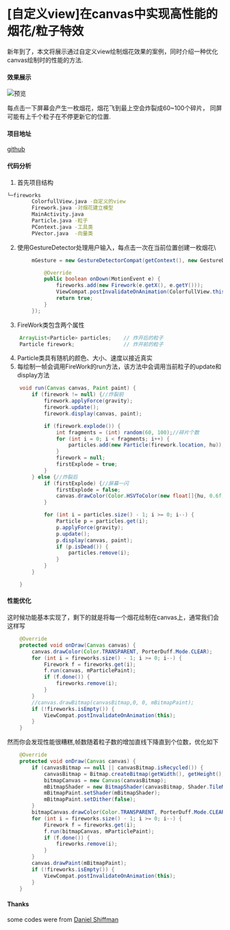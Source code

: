 \[自定义view\]在canvas中实现高性能的烟花/粒子特效
================================

新年到了，本文将展示通过自定义view绘制烟花效果的案例，同时介绍一种优化canvas绘制时的性能的方法.

#### 效果展示
![预览]()

每点击一下屏幕会产生一枚烟花，烟花飞到最上空会炸裂成60~100个碎片，
同屏可能有上千个粒子在不停更新它的位置.
#### 项目地址

[github](https://github.com/hotstu/FireWorks)

#### 代码分析
1. 首先项目结构

```bash
└─fireworks
        ColorfullView.java -自定义的view
        Firework.java -对烟花建立模型
        MainActivity.java
        Particle.java -粒子
        PContext.java -工具类
        PVector.java  -向量类
```
2. 使用GestureDetector处理用户输入，每点击一次在当前位置创建一枚烟花\

```java
        mGesture = new GestureDetectorCompat(getContext(), new GestureDetector.SimpleOnGestureListener() {

            @Override
            public boolean onDown(MotionEvent e) {
                fireworks.add(new Firework(e.getX(), e.getY()));
                ViewCompat.postInvalidateOnAnimation(ColorfullView.this);
                return true;
            }
        });
```
3. FireWork类包含两个属性

```java
    ArrayList<Particle> particles;    // 炸开后的粒子
    Particle firework;                // 炸开前的粒子
```
4. Particle类具有随机的颜色、大小、速度以接近真实
5. 每绘制一帧会调用FireWork的run方法，该方法中会调用当前粒子的update和display方法

```java
    void run(Canvas canvas, Paint paint) {
        if (firework != null) {//炸裂前
            firework.applyForce(gravity);
            firework.update();
            firework.display(canvas, paint);

            if (firework.explode()) {
                int fragments = (int) random(60, 100);//碎片个数
                for (int i = 0; i < fragments; i++) {
                    particles.add(new Particle(firework.location, hu));    // Add "num" amount of particles to the arraylist
                }
                firework = null;
                firstExplode = true;
            }
        } else {//炸裂后
            if (firstExplode) {//屏幕一闪
                firstExplode = false;
                canvas.drawColor(Color.HSVToColor(new float[]{hu, 0.6f, 0.6f}));
            }

            for (int i = particles.size() - 1; i >= 0; i--) {
                Particle p = particles.get(i);
                p.applyForce(gravity);
                p.update();
                p.display(canvas, paint);
                if (p.isDead()) {
                    particles.remove(i);
                }
            }
        }

    }
```

#### 性能优化
这时候功能基本实现了，剩下的就是将每一个烟花绘制在canvas上，通常我们会这样写

```java
    @Override
    protected void onDraw(Canvas canvas) {
        canvas.drawColor(Color.TRANSPARENT, PorterDuff.Mode.CLEAR);
        for (int i = fireworks.size() - 1; i >= 0; i--) {
            Firework f = fireworks.get(i);
            f.run(canvas, mParticlePaint);
            if (f.done()) {
                fireworks.remove(i);
            }
        }
        //canvas.drawBitmap(canvasBitmap,0, 0, mBitmapPaint);
        if (!fireworks.isEmpty()) {
            ViewCompat.postInvalidateOnAnimation(this);
        }
    }
```
然而你会发现性能很糟糕,帧数随着粒子数的增加直线下降直到个位数，优化如下

```java
    @Override
    protected void onDraw(Canvas canvas) {
        if (canvasBitmap == null || canvasBitmap.isRecycled()) {
            canvasBitmap = Bitmap.createBitmap(getWidth(), getHeight(), Bitmap.Config.ARGB_8888);
            bitmapCanvas = new Canvas(canvasBitmap);
            mBitmapShader = new BitmapShader(canvasBitmap, Shader.TileMode.CLAMP, Shader.TileMode.CLAMP);
            mBitmapPaint.setShader(mBitmapShader);
            mBitmapPaint.setDither(false);
        }
        bitmapCanvas.drawColor(Color.TRANSPARENT, PorterDuff.Mode.CLEAR);
        for (int i = fireworks.size() - 1; i >= 0; i--) {
            Firework f = fireworks.get(i);
            f.run(bitmapCanvas, mParticlePaint);
            if (f.done()) {
                fireworks.remove(i);
            }
        }
        canvas.drawPaint(mBitmapPaint);
        if (!fireworks.isEmpty()) {
            ViewCompat.postInvalidateOnAnimation(this);
        }
    }
```


#### Thanks
some codes were from [Daniel Shiffman](https://github.com/shiffman)
